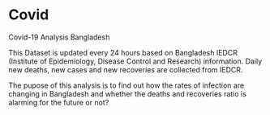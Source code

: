# Covid
Covid-19 Analysis Bangladesh
  
  This Dataset is updated every 24 hours based on Bangladesh IEDCR (Institute
of Epidemiology, Disease Control and Research) information. Daily new deaths, new
cases and new recoveries are collected from IEDCR.

  The pupose of this analysis is to find out how the rates of infection are changing in
Bangladesh and whether the deaths and recoveries ratio is alarming for the future or not?
